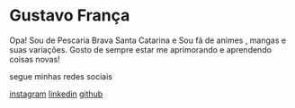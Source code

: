 # Gustavo França

Opa! Sou de Pescaria Brava Santa Catarina e Sou fã de animes , mangas e suas variações. Gosto de sempre estar me aprimorando e aprendendo coisas novas!

segue minhas redes sociais

[instagram][instagram]
[linkedin][linkedin]
[github][github]

[instagram]: https://instagram.com/gustacfranca/
[linkedin]: https://www.linkedin.com/in/gustavocfranca/
[github]: https://github.com/Gustavo-franca/
